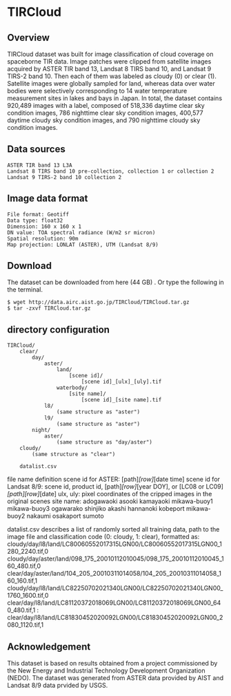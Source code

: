 # TIRCloud

## Overview
TIRCloud dataset was built for image classification of cloud coverage on spaceborne TIR data.
Image patches were clipped from satellite images acquired by ASTER TIR band 13, Landsat 8 TIRS band 10, and Landsat 9 TIRS-2 band 10. Then each of them was labeled as cloudy (0) or clear (1).
Satellite images were globally sampled for land, whereas data over water bodies were selectively corresponding to 14 water temperature measurement sites in lakes and bays in Japan.
In total, the dataset contains 920,489 images with a label, composed of 518,336 daytime clear sky condition images, 786 nighttime clear sky condition images, 400,577 daytime cloudy sky condition images, and 790 nighttime cloudy sky condition images.

## Data sources
	ASTER TIR band 13 L3A
	Landsat 8 TIRS band 10 pre-collection, collection 1 or collection 2
	Landsat 9 TIRS-2 band 10 collection 2

## Image data format
	File format: Geotiff 
	Data type: float32
	Dimension: 160 x 160 x 1
	DN value: TOA spectral radiance (W/m2 sr micron)
	Spatial resolution: 90m
	Map projection: LONLAT (ASTER), UTM (Landsat 8/9)

## Download
The dataset can be downloaded from here (44 GB) .
Or type the following in the terminal.

	$ wget http://data.airc.aist.go.jp/TIRCloud/TIRCloud.tar.gz
	$ tar -zxvf TIRCloud.tar.gz

## directory configuration
	TIRCloud/
		clear/
			day/
				aster/
					land/
						[scene id]/
							[scene id]_[ulx]_[uly].tif
					waterbody/
						[site name]/
							[scene id]_[site name].tif
				l8/
					(same structure as "aster")
				l9/
					(same structure as "aster")
			night/
				aster/
					(same structure as "day/aster")
		cloudy/
			(same structure as "clear")
	
		datalist.csv
	
	
file name definition
	scene id for ASTER: [path]_[row]_[date time]
	scene id for Landsat 8/9: scene id, product id, [path]_[row]_[year DOY], or [LC08 or LC09]_[path][row]_[date]
	ulx, uly: pixel coordinates of the cripped images in the original scenes
	site name:
		adogawaoki  asooki     kamayaoki  mikawa-buoy1  mikawa-buoy3  ogawarako  shinjiko
		akashi      hannanoki  kobeport   mikawa-buoy2  nakaumi       osakaport  sumoto

 
datalist.csv describes a list of randomly sorted all training data, path to the image file and classification code (0: cloudy, 1: clear), formatted as:
	cloudy/day/l8/land/LC80060552017315LGN00/LC80060552017315LGN00_1280_2240.tif,0
	cloudy/day/aster/land/098_175_20010112010045/098_175_20010112010045_160_480.tif,0
	clear/day/aster/land/104_205_20010311014058/104_205_20010311014058_160_160.tif,1
	cloudy/day/l8/land/LC82250702021340LGN00/LC82250702021340LGN00_1760_1600.tif,0
	clear/day/l8/land/LC81120372018069LGN00/LC81120372018069LGN00_640_480.tif,1
	:
	clear/day/l8/land/LC81830452020092LGN00/LC81830452020092LGN00_2080_1120.tif,1

## Acknowledgement
This dataset is based on results obtained from a project commissioned by the New Energy and Industrial Technology Development Organization (NEDO).
The dataset was generated from ASTER data provided by AIST and Landsat 8/9 data prvided by USGS.
